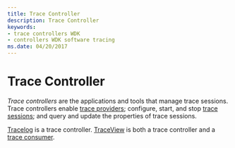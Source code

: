 ```yaml
---
title: Trace Controller
description: Trace Controller
keywords:
- trace controllers WDK
- controllers WDK software tracing
ms.date: 04/20/2017
---
```


# Trace Controller


*Trace controllers* are the applications and tools that manage trace sessions. Trace controllers enable [trace providers](trace-provider.md); configure, start, and stop [trace sessions](trace-session.md); and query and update the properties of trace sessions.

[Tracelog](tracelog.md) is a trace controller. [TraceView](traceview.md) is both a trace controller and a [trace consumer](trace-consumer.md).

